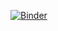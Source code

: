 [![Binder](https://mybinder.org/badge_logo.svg)](https://mybinder.org/v2/gh/Nicolaj-BS/Jupyter_notebook_test/HEAD)
